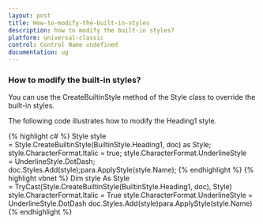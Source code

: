 ```yaml
---
layout: post
title: How-to-modify-the-built-in-styles
description: how to modify the built-in styles?
platform: universal-classic
control: Control Name undefined
documentation: ug
---
```


### How to modify the built-in styles?

You can use the CreateBuiltinStyle method of the Style class to override the built-in styles.

The following code illustrates how to modify the Heading1 style.

{% highlight c# %}
Style style = Style.CreateBuiltinStyle(BuiltinStyle.Heading1, doc) as Style;
style.CharacterFormat.Italic = true;
style.CharacterFormat.UnderlineStyle = UnderlineStyle.DotDash;
doc.Styles.Add(style);para.ApplyStyle(style.Name);
{% endhighlight %}
{% highlight vbnet %}
Dim style As Style = TryCast(Style.CreateBuiltinStyle(BuiltinStyle.Heading1, doc), Style)
style.CharacterFormat.Italic = True
style.CharacterFormat.UnderlineStyle = UnderlineStyle.DotDash
doc.Styles.Add(style)para.ApplyStyle(style.Name)
{% endhighlight %}



